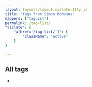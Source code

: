 ```yaml
---
layout: layouts/layout.sizlate.11ty.js
title: "Tags from Simon McManus"
mappers: ["tagList"]
permalink: /tag-list/
"sizlate": {
    "a[href='/tag-list/']": {
        "className": "active"
    }
}

---
```


<div class="contained">
    <h2>All tags</h2>
    <ul class="tags items holder container"><li><a href=""></a></li></ul>
</div>
